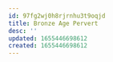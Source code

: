 ```yaml
---
id: 97fg2wj0h8rjrnhu3t9oqjd
title: Bronze Age Pervert
desc: ''
updated: 1655446698612
created: 1655446698612
---
```


